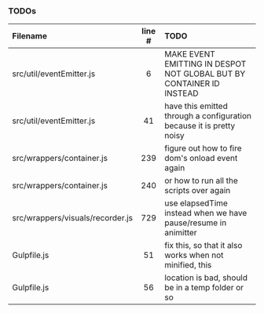 ### TODOs
| Filename | line # | TODO
|:------|:------:|:------
| src/util/eventEmitter.js | 6 | MAKE EVENT EMITTING IN DESPOT NOT GLOBAL BUT BY CONTAINER ID INSTEAD
| src/util/eventEmitter.js | 41 | have this emitted through a configuration because it is pretty noisy
| src/wrappers/container.js | 239 | figure out how to fire dom's onload event again
| src/wrappers/container.js | 240 | or how to run all the scripts over again
| src/wrappers/visuals/recorder.js | 729 | use elapsedTime instead when we have pause/resume in animitter
| Gulpfile.js | 51 | fix this, so that it also works when not minified, this
| Gulpfile.js | 56 | location is bad, should be in a temp folder or so